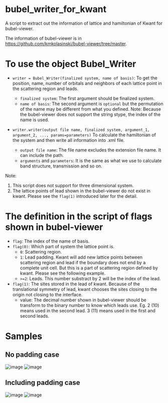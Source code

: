# bubel_writer_for_kwant
A script to extract out the information of lattice and hamiltonian of Kwant for bubel-viewer.

The information of bubel-viewer is in https://github.com/kmkolasinski/bubel-viewer/tree/master.

# To use the object Bubel_Writer
* `writer = Bubel_Writer(finalized system, name of basis)`:
  To get the position, name, number of orbitals and neighbors of each lattice point in the scattering region and leads.
  - `finalized system`: The first argument should be finalized system.
  - `name of basis`: The second argument is `optional` but the permutation of the name may be different from what you defined.
                   Note: Because the bubel-viewer does not support the string stype, the index of the name is used.

* `writer.writer(output file name, finalized system, argument_1, argument_2, ..., params=parameters)`
  To calculate the hamiltonian of the system and then write all information into .xml file.
  - `output file name`: The file name excludes the extension file name. It can include the path.
  - `arguments` and `parameters`: It is the same as what we use to calculate band structure, transmission and so on.

Note:
  1. This script does not support for three dimensional system.
  2. The lattice points of lead shown in the bubel-viewer do not exist in kwant. Please see the `flag(1)` introduced later for the detail.

# The definition in the script of flags shown in bubel-viewer
* `flag`: The index of the name of basis.
* `flag(0)`: Which part of system the lattice point is.
  - `0`: Scattering region.
  - `1`: Lead padding. Kwant will add new lattice points between scattering region and lead if the boundary does not end by a complete unit cell. But this is a part of scattering region defined by kwant. Please see the following example.
  - `>=2`: Leads. This number substract by 2 will be the index of the lead.
* `flag(1)`: The sites stored in the lead of kwant. Because of the translational symmetry of lead, kwant chooses the sites closing to the origin not closing to the interface.
  - value: The decimal number shown in bubel-viewer should be transform to the binary number to know which leads use. Eg. 2 (10) means used in the second lead. 3 (11) means used in the first and second leads.

# Samples

## No padding case
![image](Figures/Kwant/Graphene_ribbon_no_padding.png)
![image](Figures/Bubel/Graphene_ribbon_no_padding_viewer.png)

## Including padding case
![image](Figures/Kwant/Graphene_ribbon_include_padding.png)
![image](Figures/Bubel/Graphene_ribbon_include_padding_viewer.png)
